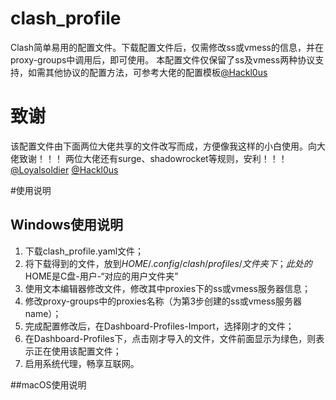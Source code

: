 # clash_profile
Clash简单易用的配置文件。下载配置文件后，仅需修改ss或vmess的信息，并在proxy-groups中调用后，即可使用。
本配置文件仅保留了ss及vmess两种协议支持，如需其他协议的配置方法，可参考大佬的配置模板[@Hackl0us](https://github.com/Hackl0us/SS-Rule-Snippet/blob/master/LAZY_RULES/Clash_Premium.yaml)

# 致谢
该配置文件由下面两位大佬共享的文件改写而成，方便像我这样的小白使用。向大佬致谢！！！
两位大佬还有surge、shadowrocket等规则，安利！！！
[@Loyalsoldier](https://github.com/Loyalsoldier/)
[@Hackl0us](https://github.com/Hackl0us)

#使用说明
## Windows使用说明
1. 下载clash_profile.yaml文件；
2. 将下载得到的文件，放到$HOME/.config/clash/profiles/文件夹下；此处的$HOME是C盘-用户-“对应的用户文件夹”
3. 使用文本编辑器修改文件，修改其中proxies下的ss或vmess服务器信息；
4. 修改proxy-groups中的proxies名称（为第3步创建的ss或vmess服务器name）；
5. 完成配置修改后，在Dashboard-Profiles-Import，选择刚才的文件；
6. 在Dashboard-Profiles下，点击刚才导入的文件，文件前面显示为绿色，则表示正在使用该配置文件；
7. 启用系统代理，畅享互联网。

##macOS使用说明

